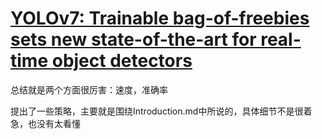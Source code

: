 # [YOLOv7: Trainable bag-of-freebies sets new state-of-the-art for real-time object detectors](https://arxiv.org/pdf/2207.02696.pdf)

总结就是两个方面很厉害：速度，准确率

提出了一些策略，主要就是围绕Introduction.md中所说的，具体细节不是很着急，也没有太看懂